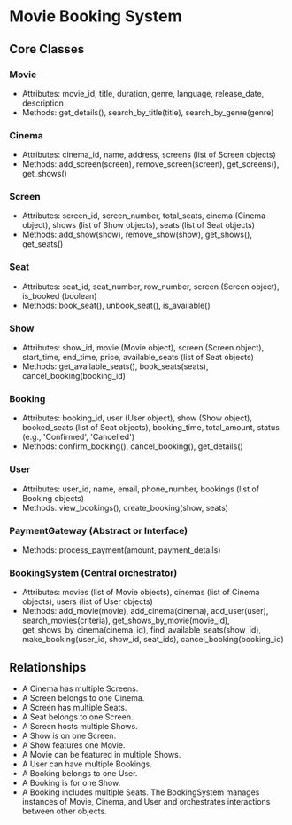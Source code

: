 # Movie Booking System

## Core Classes

### Movie

- Attributes: movie_id, title, duration, genre, language, release_date, description
- Methods: get_details(), search_by_title(title), search_by_genre(genre)

### Cinema

- Attributes: cinema_id, name, address, screens (list of Screen objects)
- Methods: add_screen(screen), remove_screen(screen), get_screens(), get_shows()

### Screen

- Attributes: screen_id, screen_number, total_seats, cinema (Cinema object), shows (list of Show objects), seats (list of Seat objects)
- Methods: add_show(show), remove_show(show), get_shows(), get_seats()

### Seat

- Attributes: seat_id, seat_number, row_number, screen (Screen object), is_booked (boolean)
- Methods: book_seat(), unbook_seat(), is_available()

### Show

- Attributes: show_id, movie (Movie object), screen (Screen object), start_time, end_time, price, available_seats (list of Seat objects)
- Methods: get_available_seats(), book_seats(seats), cancel_booking(booking_id)

### Booking

- Attributes: booking_id, user (User object), show (Show object), booked_seats (list of Seat objects), booking_time, total_amount, status (e.g., 'Confirmed', 'Cancelled')
- Methods: confirm_booking(), cancel_booking(), get_details()

### User

- Attributes: user_id, name, email, phone_number, bookings (list of Booking objects)
- Methods: view_bookings(), create_booking(show, seats)

### PaymentGateway (Abstract or Interface)

- Methods: process_payment(amount, payment_details)

### BookingSystem (Central orchestrator)

- Attributes: movies (list of Movie objects), cinemas (list of Cinema objects), users (list of User objects)
- Methods: add_movie(movie), add_cinema(cinema), add_user(user), search_movies(criteria), get_shows_by_movie(movie_id), get_shows_by_cinema(cinema_id), find_available_seats(show_id), make_booking(user_id, show_id, seat_ids), cancel_booking(booking_id)

## Relationships

- A Cinema has multiple Screens.
- A Screen belongs to one Cinema.
- A Screen has multiple Seats.
- A Seat belongs to one Screen.
- A Screen hosts multiple Shows.
- A Show is on one Screen.
- A Show features one Movie.
- A Movie can be featured in multiple Shows.
- A User can have multiple Bookings.
- A Booking belongs to one User.
- A Booking is for one Show.
- A Booking includes multiple Seats.
The BookingSystem manages instances of Movie, Cinema, and User and orchestrates interactions between other objects.